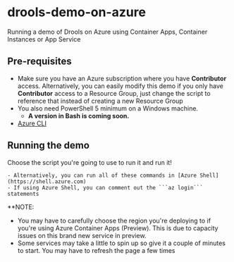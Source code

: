 # drools-demo-on-azure
Running a demo of Drools on Azure using Container Apps, Container Instances or App Service

## Pre-requisites

- Make sure you have an Azure subscription where you have **Contributor** access. Alternatively, you can easily modify this demo if you only have **Contributor** access to a Resource Group, just change the script to reference that instead of creating a new Resource Group
- You also need PowerShell 5 minimum on a Windows machine.
    - **A version in Bash is coming soon.**
- [Azure CLI](https://docs.microsoft.com/en-us/cli/azure/install-azure-cli-windows?tabs=azure-cli)

## Running the demo

Choose the script you're going to use to run it and run it!

    - Alternatively, you can run all of these commands in [Azure Shell](https://shell.azure.com)
    - If using Azure Shell, you can comment out the ```az login``` statements

**NOTE: 

- You may have to carefully choose the region you're deploying to if you're using Azure Container Apps (Preview). This is due to capacity issues on this brand new service in preview.
- Some services may take a little to spin up so give it a couple of minutes to start. You may have to refresh the page a few times





